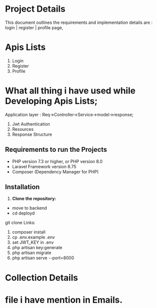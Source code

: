 # Project Details

This document outlines the requirements and implementation details are :
login | register | profile page,

# Apis Lists

1. Login 
2. Register
3. Profile

# What all thing i have used  while Developing Apis Lists;

Application layer  :  Req->Controller->Service->model->response;

1. Jwt Authentication
2. Resources
3. Response Structure

## Requirements to run the Projects 

- PHP version 7.3 or higher, or PHP version 8.0
- Laravel Framework version 8.75
- Composer (Dependency Manager for PHP)

## Installation

1. **Clone the repository:**

- move to backend 
- cd deployd

git clone Links:
1. composer install
2. cp .env.example .env
3. set JWT_KEY in .env
4. php artisan key:generate
5. php artisan migrate
6. php artisan serve --port=8000

# Collection Details 
# file i have mention in Emails.














